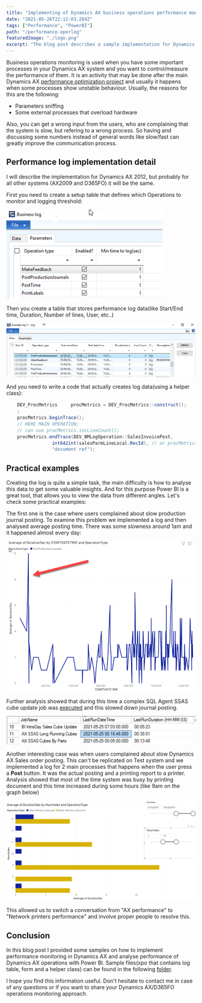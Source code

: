 ```yaml
---
title: "Implementing of Dynamics AX business operations performance monitoring"
date: "2021-05-26T22:12:03.284Z"
tags: ["Performance", "PowerBI"]
path: "/performance-operlog"
featuredImage: "./logo.png"
excerpt: "The blog post describes a sample implementation for Dynamics AX business operations performance monitoring and performance analysis"
---
```


Business operations monitoring is used when you have some important processes in your Dynamics AX system and you want to control/measure the performance of them. It is an activity that may be done after the main Dynamics AX [performance optimization project](https://denistrunin.com/performance-audit) and usually it happens when some processes show unstable behaviour. Usually, the reasons for this are the following:

- Parameters sniffing 
- Some external processes that overload hardware

Also, you can get a wrong input from the users, who  are complaining that the system is slow, but refering to a wrong process. So having and discussing some numbers instead of general words like slow/fast can greatly improve the communication process.

## Performance log implementation detail

I will describe the implementation for Dynamics AX 2012, but probably for all other systems (AX2009 and D365FO) it will be the same.

First you need to create a setup table that defines which Operations to monitor and logging threshold:

![Log setup](LogSetup.png)

Then you create a table that stores performance log data(like Start/End time, Duration, Number of lines, User, etc..)

![Log data](LogData.png)

And you need to write a code that actually creates log data(using a helper class):

```c#
    DEV_ProcMetrics     procMetrics = DEV_ProcMetrics::construct();
    ;
    procMetrics.beginTrace();
    // HERE MAIN OPERATION;
    // can use procMetrics.incLineCount();
    procMetrics.endTrace(DEV_BMLogOperation::SalesInvoicePost,
                 int642int(salesParmLineLocal.RecId), // or procMetrics.getLineCounter()
                 "document ref");
```

## Practical examples

Creating the log is quite a simple task, the main difficulty is how to analyse this data to get some valuable insights. And for this purpose Power BI is a great tool, that allows you to view the data from different angles. Let's check some practical examples:

The first one is the case where users complained about slow production journal posting. To examine this problem we implemented a log and then analysed average posting time. There was some slowness around 1am and it happened almost every day:

![Posting journals](DailyPosting.png)

Further analysis showed that during this time a complex SQL Agent SSAS cube update job was [executed](https://github.com/TrudAX/TRUDScripts/blob/master/Performance/AX%20Technical%20Audit.md#sql-agent-jobs) and this slowed down journal posting. 

![SQL Agent job](AgentJobTimes.png)

Another interesting case was when users complained about slow Dynamics AX Sales order posting. This can't be replicated on Test system and we implemented a log for 2 main processes that happens when the user press a **Post** button. It was the actual posting and a printing report to a printer. Analysis showed that most of the time system was busy by printing document and this time increased during some hours (like 9am on the graph below) 

![Print time log](PrintTime.png)

This allowed us to switch a conversation from "AX performance" to "Network printers performance" and involve proper people to resolve this. 

## Conclusion

In this blog post I provided some samples on how to implement performance monitoring in Dynamics AX and analyse performance of Dynamics AX operations with Power BI. Sample files(xpo that contains log table, form and a helper class) can be found in the following [folder](https://github.com/TrudAX/TRUDScripts/tree/master/Performance/Jobs/TimeLogTable).

I hope you find this information useful. Don't hesitate to contact me in case of any questions or if you want to share your Dynamics AX/D365FO operations monitoring approach. 


